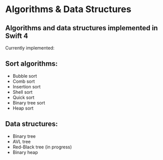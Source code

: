# Algorithms & Data Structures
Algorithms and data structures implemented in Swift 4 
---
Currently implemented:
## Sort algorithms:
- Bubble sort
- Comb sort
- Insertion sort
- Shell sort
- Quick sort
- Binary tree sort
- Heap sort
## Data structures:
- Binary tree
- AVL tree
- Red-Black tree (in progress)
- Binary heap
